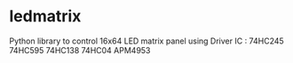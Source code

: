 # ledmatrix
Python library to control 16x64 LED matrix panel using Driver IC : 74HC245 74HC595  74HC138 74HC04 APM4953
